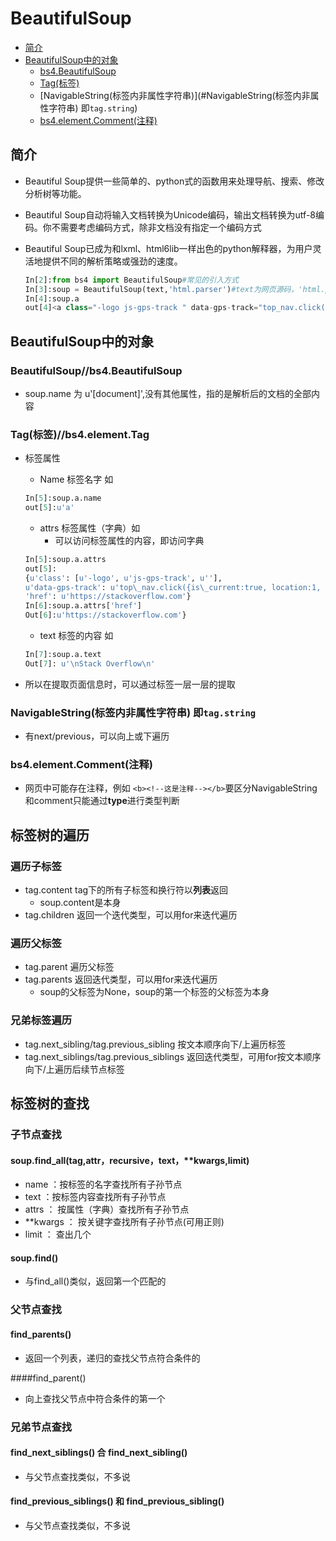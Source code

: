 # BeautifulSoup

* [简介](#简介)
* [BeautifulSoup中的对象](#BeautifulSoup中的对象)
	* [bs4.BeautifulSoup](#BeautifulSoup//bs4.BeautifulSoup)
	* [Tag(标签)](#bs4.element.Tag)
	* [NavigableString(标签内非属性字符串)](#NavigableString(标签内非属性字符串) 即`tag.string`)
	* [bs4.element.Comment(注释)](#bs4.element.Comment(注释))

## 简介

- Beautiful Soup提供一些简单的、python式的函数用来处理导航、搜索、修改分析树等功能。
- Beautiful Soup自动将输入文档转换为Unicode编码，输出文档转换为utf-8编码。你不需要考虑编码方式，除非文档没有指定一个编码方式
- Beautiful Soup已成为和lxml、html6lib一样出色的python解释器，为用户灵活地提供不同的解析策略或强劲的速度。

	```python
	In[2]:from bs4 import BeautifulSoup#常见的引入方式
	In[3]:soup = BeautifulSoup(text,'html.parser')#text为网页源码，'html.parser'是html解析器
	In[4]:soup.a
	out[4]<a class="-logo js-gps-track " data-gps-track="top_nav.click({is_current:true, location:1, destination:8})" href="https://stackoverflow.com">\n<span class="-img">Stack Overflow</span>\n</a>
	```

## BeautifulSoup中的对象
### BeautifulSoup//bs4.BeautifulSoup

- soup.name 为 u'[document]',没有其他属性，指的是解析后的文档的全部内容


### Tag(标签)//bs4.element.Tag

- 标签属性
	- Name 标签名字 如
	```python
    In[5]:soup.a.name
    out[5]:u'a'
    ```
	- attrs 标签属性（字典）如
		- 可以访问标签属性的内容，即访问字典

	```python
	In[5]:soup.a.attrs
    out[5]:
    {u'class': [u'-logo', u'js-gps-track', u''],
	u'data-gps-track': u'top\_nav.click({is\_current:true, location:1, destination:8})',
 	'href': u'https://stackoverflow.com'}
    In[6]:soup.a.attrs['href']
    Out[6]:u'https://stackoverflow.com'}
	```
	- text 标签的内容 如
	```python
    In[7]:soup.a.text
    Out[7]: u'\nStack Overflow\n'
    ```
- 所以在提取页面信息时，可以通过标签一层一层的提取

### NavigableString(标签内非属性字符串) 即`tag.string`

- 有next/previous，可以向上或下遍历

### bs4.element.Comment(注释)

- 网页中可能存在注释，例如 `<b><!--这是注释--></b>`要区分NavigableString和comment只能通过**type**进行类型判断


## 标签树的遍历
### 遍历子标签

- tag.content tag下的所有子标签和换行符以**列表**返回
	- soup.content是本身
- tag.children 返回一个迭代类型，可以用for来迭代遍历

### 遍历父标签

- tag.parent 遍历父标签
- tag.parents 返回迭代类型，可以用for来迭代遍历
	- soup的父标签为None，soup的第一个标签的父标签为本身

### 兄弟标签遍历

- tag.next\_sibling/tag.previous\_sibling 按文本顺序向下/上遍历标签
- tag.next\_siblings/tag.previous\_siblings 返回迭代类型，可用for按文本顺序向下/上遍历后续节点标签

## 标签树的查找
### 子节点查找
#### soup.find\_all(tag,attr，recursive，text，\*\*kwargs,limit)

- name ：按标签的名字查找所有子孙节点
- text ：按标签内容查找所有子孙节点
- attrs ： 按属性（字典）查找所有子孙节点
- \*\*kwargs ： 按关键字查找所有子孙节点(可用正则)
- limit ： 查出几个

#### soup.find()

- 与find\_all()类似，返回第一个匹配的

### 父节点查找
#### find\_parents()

- 返回一个列表，递归的查找父节点符合条件的

####find\_parent()

- 向上查找父节点中符合条件的第一个


### 兄弟节点查找
#### find\_next\_siblings() 合 find\_next\_sibling()

- 与父节点查找类似，不多说

#### find\_previous\_siblings() 和 find\_previous\_sibling()

- 与父节点查找类似，不多说